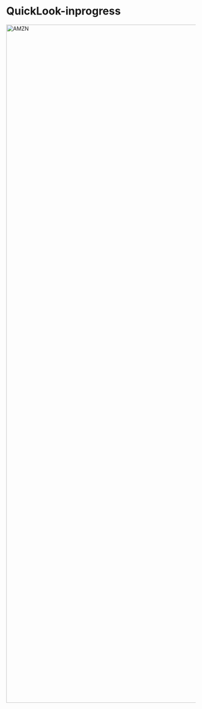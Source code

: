# QuickLook-inprogress

<img width="3000" height="1800" alt="AMZN" src="https://github.com/user-attachments/assets/55ff85d4-ed47-4489-99cd-2a436f050acd" />
